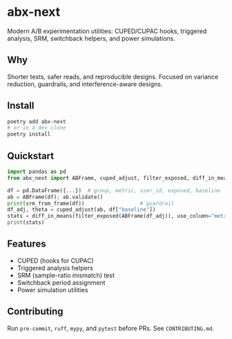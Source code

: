 # abx-next

Modern A/B experimentation utilities: CUPED/CUPAC hooks, triggered analysis, SRM, switchback helpers, and power simulations.

## Why
Shorter tests, safer reads, and reproducible designs. Focused on variance reduction, guardrails, and interference-aware designs.

## Install
```bash
poetry add abx-next
# or in a dev clone
poetry install
```

## Quickstart
```python
import pandas as pd
from abx_next import ABFrame, cuped_adjust, filter_exposed, diff_in_means, srm_from_frame

df = pd.DataFrame({...})  # group, metric, user_id, exposed, baseline
ab = ABFrame(df); ab.validate()
print(srm_from_frame(df))                  # guardrail
df_adj, theta = cuped_adjust(ab, df["baseline"])
stats = diff_in_means(filter_exposed(ABFrame(df_adj)), use_column="metric_cuped")
print(stats)
```

## Features
- CUPED (hooks for CUPAC)
- Triggered analysis helpers
- SRM (sample-ratio mismatch) test
- Switchback period assignment
- Power simulation utilities

## Contributing
Run `pre-commit`, `ruff`, `mypy`, and `pytest` before PRs. See `CONTRIBUTING.md`.

